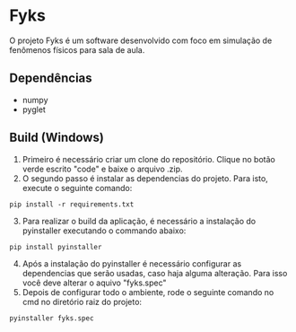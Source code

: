 # Fyks
O projeto Fyks é um software desenvolvido com foco em simulação de fenômenos físicos para sala de aula.
## Dependências 
- numpy
- pyglet
## Build (Windows)
1. Primeiro é necessário criar um clone do repositório. Clique no botão verde escrito "code" e baixe o arquivo .zip.
2. O segundo passo é instalar as dependencias do projeto. Para isto, execute o seguinte comando:
  ```
  pip install -r requirements.txt
  ```
3. Para realizar o build da aplicação, é necessário a instalação do pyinstaller executando o commando abaixo:
  ```
  pip install pyinstaller
  ```
4. Após a instalação do pyinstaller é necessário configurar as dependencias que serão usadas, caso haja alguma alteração. Para isso você deve alterar o aquivo "fyks.spec"
5. Depois de configurar todo o ambiente, rode o seguinte comando no cmd no diretório raiz do projeto:
  ```
  pyinstaller fyks.spec
  ```
